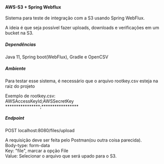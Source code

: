 #### AWS-S3 + Spring Webflux

Sistema para teste de integração com a S3 usando Spring WebFlux.

A ideia é que seja possível fazer uploads, downloads e verificações em um bucket na S3.

##### Dependências
Java 11, Spring boot(WebFlux), Gradle e OpenCSV

##### Ambiente
Para testar esse sistema, é necessário que o arquivo rootkey.csv esteja na raiz do projeto

Exemplo de rootkey.csv:<br>
AWSAccessKeyId;AWSSecretKey<br>
****************;*****************<br>


##### Endpoint
POST localhost:8080/files/upload

A requisição deve ser feita pelo Postman(ou outra coisa parecida). <br>
Body-type: form-data<br>
Key: "file", marcar a opção File<br>
Value: Selecionar o arquivo que será upado para o S3.
 
